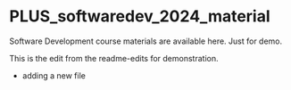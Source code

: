 # PLUS_softwaredev_2024_material
Software Development course materials are available here.
Just for demo.

This is the edit from the readme-edits for demonstration.

- adding a new file
